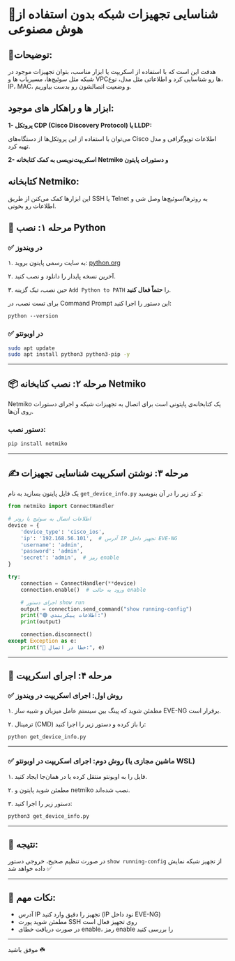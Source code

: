 
# 📡شناسایی تجهیزات شبکه بدون استفاده از هوش مصنوعی
## 📝توضیحات:

هدفت این است که با استفاده از اسکریپت‌ یا ابزار مناسب، بتوان تجهیزات موجود در شبکه  مثل سوئیچ‌ها، مسیریاب ها و VPCها رو شناسایی کرد و اطلاعاتی مثل مدل، نوع، IP، MAC، و وضعیت اتصالشون رو بدست بیاوریم.
## ابزار ها و راهکار های موجود:
**1-	پروتکل CDP (Cisco Discovery Protocol) یا LLDP:**


می‌توان با استفاده از این پروتکل‌ها از دستگاه‌های Cisco اطلاعات توپوگرافی و مدل تهیه کرد.


**2-	اسکریپت‌نویسی به کمک کتابخانه Netmiko  و دستورات پایتون**


## کتابخانه Netmiko:

این ابزارها کمک می‌کنن از طریق SSH یا Telnet به روترها/سوئیچ‌ها وصل شی و اطلاعات رو بخونی.



## 🧱 مرحله ۱: نصب Python

### ✅ در ویندوز

۱. به سایت رسمی پایتون بروید:
[python.org](https://www.python.org)

۲. آخرین نسخه پایدار را دانلود و نصب کنید.

۳. حین نصب، تیک گزینه `Add Python to PATH` را **حتماً فعال کنید**.

برای تست نصب، در Command Prompt این دستور را اجرا کنید:

```
python --version
```

### ✅ در اوبونتو

```bash
sudo apt update
sudo apt install python3 python3-pip -y
```

---

## 📦 مرحله ۲: نصب کتابخانه Netmiko

Netmiko یک کتابخانه‌ی پایتونی است برای اتصال به تجهیزات شبکه و اجرای دستورات روی آن‌ها.

### دستور نصب:

```bash
pip install netmiko
```

---

## ✍️ مرحله ۳: نوشتن اسکریپت شناسایی تجهیزات

یک فایل پایتون بسازید به نام `get_device_info.py` و کد زیر را در آن بنویسید:

````python
from netmiko import ConnectHandler

# اطلاعات اتصال به سوئیچ یا روتر
device = {
    'device_type': 'cisco_ios',
    'ip': '192.168.56.101',  # آدرس IP تجهیز داخل EVE-NG
    'username': 'admin',
    'password': 'admin',
    'secret': 'admin',  # رمز enable
}

try:
    connection = ConnectHandler(**device)
    connection.enable()  # ورود به حالت enable

    # اجرای دستور show run
    output = connection.send_command("show running-config")
    print("🟢 اطلاعات پیکربندی:")
    print(output)

    connection.disconnect()
except Exception as e:
    print("🔴 خطا در اتصال:", e)
````

---

## 🚀 مرحله ۴: اجرای اسکریپت

### ✅ روش اول: اجرای اسکریپت در ویندوز

۱. مطمئن شوید که پینگ بین سیستم عامل میزبان و شبیه ساز EVE-NG برقرار است.

۲. ترمینال (CMD) را باز کرده و دستور زیر را اجرا کنید:

```
python get_device_info.py
```

---

### ✅ روش دوم: اجرای اسکریپت در اوبونتو (ماشین مجازی یا WSL)

۱. فایل را به اوبونتو منتقل کرده یا در همان‌جا ایجاد کنید.

۲. مطمئن شوید پایتون و netmiko نصب شده‌اند.

۳. دستور زیر را اجرا کنید:

```bash
python3 get_device_info.py
```

---

## 🧪 نتیجه:

در صورت تنظیم صحیح، خروجی دستور `show running-config` از تجهیز شبکه نمایش داده خواهد شد ✅

---

## 📌 نکات مهم:

- آدرس IP تجهیز را دقیق وارد کنید (IP نود داخل EVE-NG)
- مطمئن شوید پورت SSH روی تجهیز فعال است
- در صورت دریافت خطای enable، رمز enable را بررسی کنید

---

موفق باشید ☘️
